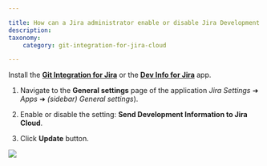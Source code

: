 ```yaml
---

title: How can a Jira administrator enable or disable Jira Development Information?
description:
taxonomy:
    category: git-integration-for-jira-cloud

---
```

Install the [**Git Integration for Jira**](https://marketplace.atlassian.com/4984) or the [**Dev Info for Jira**](https://marketplace.atlassian.com/1219270) app.

1.  Navigate to the **General settings** page of the application _Jira Settings_ ➜ _Apps_ ➜ _(sidebar) General settings_).

2.  Enable or disable the setting: **Send Development Information to Jira Cloud**.

3.  Click **Update** button.


![](https://bigbrassband.atlassian.net/wiki/download/thumbnails/1941373145/gitcloud-gencfg-send-devinfo-to-jira-cloud.png?version=1&modificationDate=1631350766174&cacheVersion=1&api=v2&width=680&height=515)

